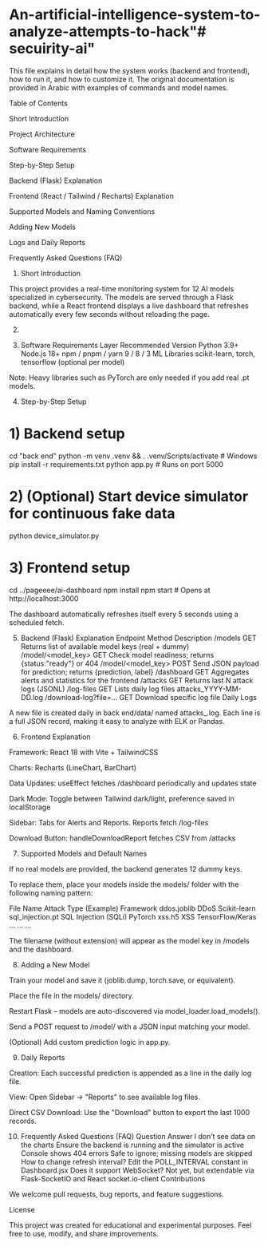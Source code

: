 # An-artificial-intelligence-system-to-analyze-attempts-to-hack"# secuirity-ai" 
This file explains in detail how the system works (backend and frontend), how to run it, and how to customize it.
The original documentation is provided in Arabic with examples of commands and model names.

Table of Contents

Short Introduction

Project Architecture

Software Requirements

Step-by-Step Setup

Backend (Flask) Explanation

Frontend (React / Tailwind / Recharts) Explanation

Supported Models and Naming Conventions

Adding New Models

Logs and Daily Reports

Frequently Asked Questions (FAQ)

1. Short Introduction

This project provides a real-time monitoring system for 12 AI models specialized in cybersecurity.
The models are served through a Flask backend, while a React frontend displays a live dashboard that refreshes automatically every few seconds without reloading the page.

2.

3. Software Requirements
Layer	Recommended Version
Python	3.9+
Node.js	18+
npm / pnpm / yarn	9 / 8 / 3
ML Libraries	scikit-learn, torch, tensorflow (optional per model)

Note: Heavy libraries such as PyTorch are only needed if you add real .pt models.

4. Step-by-Step Setup
# 1) Backend setup
cd "back end"
python -m venv .venv && . .venv/Scripts/activate   # Windows
pip install -r requirements.txt
python app.py                                      # Runs on port 5000

# 2) (Optional) Start device simulator for continuous fake data
python device_simulator.py

# 3) Frontend setup
cd ../pageeee/ai-dashboard
npm install
npm start                                         # Opens at http://localhost:3000


The dashboard automatically refreshes itself every 5 seconds using a scheduled fetch.

5. Backend (Flask) Explanation
Endpoint	Method	Description
/models	GET	Returns list of available model keys (real + dummy)
/model/<model_key>	GET	Check model readiness; returns {status:"ready"} or 404
/model/<model_key>	POST	Send JSON payload for prediction; returns {prediction, label}
/dashboard	GET	Aggregates alerts and statistics for the frontend
/attacks	GET	Returns last N attack logs (JSONL)
/log-files	GET	Lists daily log files attacks_YYYY-MM-DD.log
/download-log?file=...	GET	Download specific log file
Daily Logs

A new file is created daily in back end/data/ named attacks_<date>.log.
Each line is a full JSON record, making it easy to analyze with ELK or Pandas.

6. Frontend Explanation

Framework: React 18 with Vite + TailwindCSS

Charts: Recharts (LineChart, BarChart)

Data Updates: useEffect fetches /dashboard periodically and updates state

Dark Mode: Toggle between Tailwind dark/light, preference saved in localStorage

Sidebar: Tabs for Alerts and Reports. Reports fetch /log-files

Download Button: handleDownloadReport fetches CSV from /attacks

7. Supported Models and Default Names

If no real models are provided, the backend generates 12 dummy keys.

To replace them, place your models inside the models/ folder with the following naming pattern:

File Name	Attack Type (Example)	Framework
ddos.joblib	DDoS	Scikit-learn
sql_injection.pt	SQL Injection (SQLi)	PyTorch
xss.h5	XSS	TensorFlow/Keras
…	…	…

The filename (without extension) will appear as the model key in /models and the dashboard.

8. Adding a New Model

Train your model and save it (joblib.dump, torch.save, or equivalent).

Place the file in the models/ directory.

Restart Flask – models are auto-discovered via model_loader.load_models().

Send a POST request to /model/<key> with a JSON input matching your model.

(Optional) Add custom prediction logic in app.py.

9. Daily Reports

Creation: Each successful prediction is appended as a line in the daily log file.

View: Open Sidebar → "Reports" to see available log files.

Direct CSV Download: Use the "Download" button to export the last 1000 records.

10. Frequently Asked Questions (FAQ)
Question	Answer
I don’t see data on the charts	Ensure the backend is running and the simulator is active
Console shows 404 errors	Safe to ignore; missing models are skipped
How to change refresh interval?	Edit the POLL_INTERVAL constant in Dashboard.jsx
Does it support WebSocket?	Not yet, but extendable via Flask-SocketIO and React socket.io-client
Contributions

We welcome pull requests, bug reports, and feature suggestions.

License

This project was created for educational and experimental purposes.
Feel free to use, modify, and share improvements.
